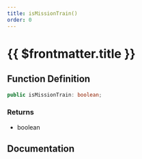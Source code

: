 ```yaml
---
title: isMissionTrain()
order: 0
---
```


# {{ $frontmatter.title }}

## Function Definition

```ts
public isMissionTrain: boolean;
```

### Returns

* boolean

## Documentation

<!--@include: ./parts/isMissionTrain.md-->
